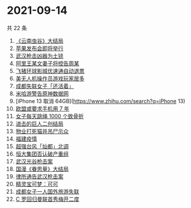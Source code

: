 # 2021-09-14

共 22 条

<!-- BEGIN ZHIHUSEARCH -->
<!-- 最后更新时间 Tue Sep 14 2021 23:08:38 GMT+0800 (China Standard Time) -->
1. [《云南虫谷》大结局](https://www.zhihu.com/search?q=云南虫谷)
1. [苹果发布会即将举行](https://www.zhihu.com/search?q=苹果发布会)
1. [武汉枪击凶器为土铳](https://www.zhihu.com/search?q=武汉枪击)
1. [阿里王某文妻子将控告周某](https://www.zhihu.com/search?q=王某文)
1. [飞猪环球影城优速通自动退票](https://www.zhihu.com/search?q=北京环球影城)
1. [美无人机操作员游戏玩家居多](https://www.zhihu.com/search?q=无人机)
1. [成都失联女子「还活着」](https://www.zhihu.com/search?q=成都女子失联)
1. [米哈游警告原神数据网](https://www.zhihu.com/search?q=原神)
1. [iPhone 13 取消 64GB](https://www.zhihu.com/search?q=iPhone 13)
1. [欧盟或要求手机用 7 年](https://www.zhihu.com/search?q=手机能用7年)
1. [女子每天跳绳 1000 个致骨折](https://www.zhihu.com/search?q=跳绳)
1. [进击的巨人二创结局](https://www.zhihu.com/search?q=进击的巨人)
1. [物业打死猫并吊尸示众](https://www.zhihu.com/search?q=物业打死猫)
1. [福建疫情](https://www.zhihu.com/search?q=福建疫情)
1. [超强台风「灿都」北调](https://www.zhihu.com/search?q=灿都)
1. [恒大集团否认破产重组](https://www.zhihu.com/search?q=恒大)
1. [武汉光谷枪击案](https://www.zhihu.com/search?q=武汉枪击)
1. [国漫《眷思量》大结局](https://www.zhihu.com/search?q=眷思量)
1. [律所通告武汉枪击案](https://www.zhihu.com/search?q=武汉枪击)
1. [精灵宝可梦：可可](https://www.zhihu.com/search?q=精灵宝可梦可可)
1. [成都女子一人国外旅游失联](https://www.zhihu.com/search?q=成都女子失联)
1. [C 罗回归曼联首秀梅开二度](https://www.zhihu.com/search?q=C罗)
<!-- END ZHIHUSEARCH -->
